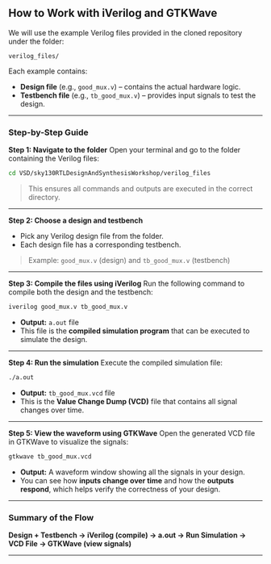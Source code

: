 ## How to Work with iVerilog and GTKWave

We will use the example Verilog files provided in the cloned repository under the folder:

`verilog_files/`

Each example contains:

* **Design file** (e.g., `good_mux.v`) – contains the actual hardware logic.
* **Testbench file** (e.g., `tb_good_mux.v`) – provides input signals to test the design.

---

### **Step-by-Step Guide**

**Step 1: Navigate to the folder**
Open your terminal and go to the folder containing the Verilog files:

```bash
cd VSD/sky130RTLDesignAndSynthesisWorkshop/verilog_files
```

> This ensures all commands and outputs are executed in the correct directory.

---

**Step 2: Choose a design and testbench**

* Pick any Verilog design file from the folder.
* Each design file has a corresponding testbench.

> Example: `good_mux.v` (design) and `tb_good_mux.v` (testbench)

---

**Step 3: Compile the files using iVerilog**
Run the following command to compile both the design and the testbench:

```bash
iverilog good_mux.v tb_good_mux.v
```

* **Output:** `a.out` file
* This file is the **compiled simulation program** that can be executed to simulate the design.

---

**Step 4: Run the simulation**
Execute the compiled simulation file:

```bash
./a.out
```

* **Output:** `tb_good_mux.vcd` file
* This is the **Value Change Dump (VCD)** file that contains all signal changes over time.

---

**Step 5: View the waveform using GTKWave**
Open the generated VCD file in GTKWave to visualize the signals:

```bash
gtkwave tb_good_mux.vcd
```

* **Output:** A waveform window showing all the signals in your design.
* You can see how **inputs change over time** and how the **outputs respond**, which helps verify the correctness of your design.

---

### **Summary of the Flow**

**Design + Testbench → iVerilog (compile) → a.out → Run Simulation → VCD File → GTKWave (view signals)**

---




